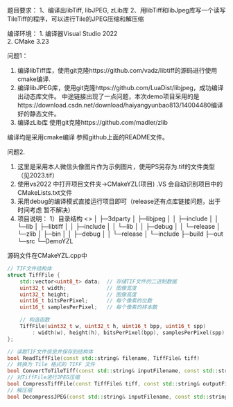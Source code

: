 题目要求：
	1、编译出libTiff, libJPEG, zLib库
	2、用libTiff和libJpeg库写一个读写TileTiff的程序，可以进行Tile的JPEG压缩和解压缩

编译环境：
	1. 编译器Visual Studio 2022  
	2. CMake 3.23

问题1：
1. 编译libTiff库，使用git克隆https://github.com/vadz/libtiff的源码进行使用cmake编译.
2. 编译libJPEG库，使用git克隆https://github.com/LuaDist/libjpeg，成功编译出动态库文件。
   中途链接出现了一点问题，本次demo项目采用的是https://download.csdn.net/download/haiyangyunbao813/14004480编译好的静态文件。
3. 编译zLib库 使用git克隆https://github.com/madler/zlib 

编译均是采用cmake编译 参照github上面的README文件。

问题2.
1. 这里是采用本人微信头像图片作为示例图片，使用PS另存为.tif的文件类型（见2023.tif）
2. 使用vs2022 中打开项目文件夹->CMakeYZL(项目) .VS 会自动识别项目中的CMakeLists.txt文件
3. 采用debug的编译模式直接运行项目即可（release还有点库链接问题，出于时间考虑 暂不解决）
4. 项目说明：
1）目录结构
	<>
	│
	├─3dparty
	│  ├─libjpeg
	│  │  ├─include
	│  │  └─lib
	│  ├─libtiff
	│  │  ├─include
	│  │  └─lib
	│  │      ├─debug
	│  │      └─release
	│  └─zlib
	│      ├─bin
	│      │  ├─debug
	│      │  └─release
	│      └─include
	├─build
	├─out
	└─src
  	  └─DemoYZL


源码文件在CMakeYZL.cpp中
~~~C++
// TIF文件结构体
struct TiffFile {
    std::vector<uint8_t> data;  // 存储TIF文件的二进制数据
    uint32_t width;             // 图像宽度
    uint32_t height;            // 图像高度
    uint16_t bitsPerPixel;      // 每个像素的位数
    uint16_t samplesPerPixel;   // 每个像素的样本数

    // 构造函数
    TiffFile(uint32_t w, uint32_t h, uint16_t bpp, uint16_t spp)
        : width(w), height(h), bitsPerPixel(bpp), samplesPerPixel(spp) {}
};

// 读取TIF文件信息并保存到结构体
bool ReadTiffFile(const std::string& filename, TiffFile& tiff) 
// 转换为 Tile 格式的 TIFF 文件
bool ConvertToTileTiff(const std::string& inputFilename, const std::string& outputFilename, TiffFile& tiff, int tileWidth, int tileHeight)
// 对TiffFile进行JPEG压缩
bool CompressTiffFile(const TiffFile& tiff, const std::string& outputFilename, int compressionQuality)
// 解压缩
bool DecompressJPEG(const std::string& inputFilename, const std::string& outputFilename)
~~~




